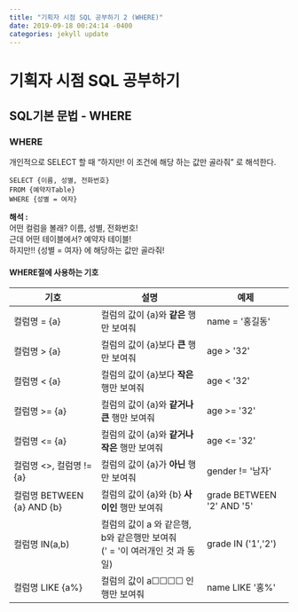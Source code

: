 ```yaml
---
title: "기획자 시점 SQL 공부하기 2 (WHERE)"
date: 2019-09-18 00:24:14 -0400
categories: jekyll update
---
```


# 기획자 시점 SQL 공부하기

## SQL기본 문법 - WHERE

### WHERE

개인적으로 SELECT 할 때 “하지만! 이 조건에 해당 하는 값만 골라줘” 로 해석한다.

```
SELECT {이름, 성별, 전화번호}
FROM {예약자Table}
WHERE {성별 = 여자}
```

**해석 :**  <br />
어떤 컬럼을 볼래? 이름, 성별, 전화번호! <br />
근데 어떤 테이블에서? 예약자 테이블!  <br />
하지만!! {성별 = 여자} 에 해당하는 값만 골라줘!

#### WHERE절에 사용하는 기호

| 기호                       | 설명                                                         | 예제                      |
| -------------------------- | ------------------------------------------------------------ | ------------------------- |
| 컬럼명 = {a}               | 컬럼의 값이 {a}와 **같은** 행만 보여줘                       | name = '홍길동'           |
| 컬럼명 > {a}               | 컬럼의 값이 {a}보다 **큰** 행만 보여줘                       | age > '32'                |
| 컬럼명 < {a}               | 컬럼의 값이 {a}보다 **작은** 행만 보여줘                     | age < '32'                |
| 컬럼명 >= {a}              | 컬럼의 값이 {a}와 **같거나 큰** 행만 보여줘                  | age >= '32'               |
| 컬럼명 <= {a}              | 컬럼의 값이 {a}와 **같거나 작은** 행만 보여줘                | age <= '32'               |
| 컬럼명 <>, 컬럼명 != {a}   | 컬럼의 값이 {a}가 **아닌** 행만 보여줘                       | gender != '남자'          |
| 컬럼명 BETWEEN {a} AND {b} | 컬럼의 값이 {a}와 {b} **사이인** 행만 보여줘                 | grade BETWEEN '2' AND '5' |
| 컬럼명 IN(a,b)             | 컬럼의 값이 a 와 같은행, b와 같은행만 보여줘 <br />(' = '이 여러개인 것 과 동일) | grade IN ('1','2')        |
| 컬럼명 LIKE {a%}           | 컬럼의 값이 a☐☐☐☐ 인 행만 보여줘                             | name LIKE '홍%'           |
